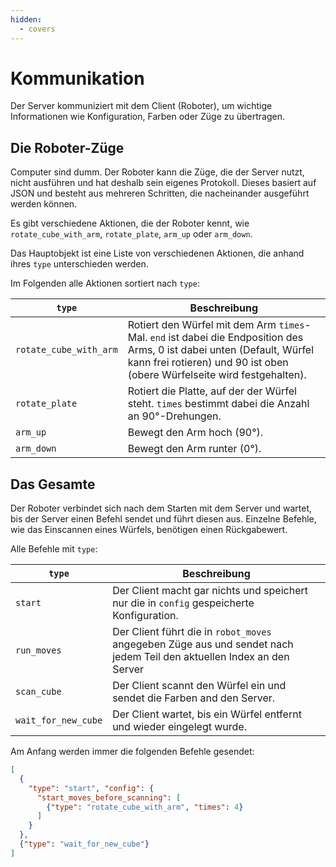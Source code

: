 ```yaml
---
hidden:
  - covers
---
```

# Kommunikation

Der Server kommuniziert mit dem Client (Roboter), um wichtige Informationen wie Konfiguration, Farben oder Züge zu übertragen.

## Die Roboter-Züge

Computer sind dumm. Der Roboter kann die Züge, die der Server nutzt, nicht ausführen und hat deshalb sein eigenes
Protokoll. Dieses basiert auf JSON und besteht aus mehreren Schritten, die nacheinander ausgeführt werden können.

Es gibt verschiedene Aktionen, die der Roboter kennt, wie `rotate_cube_with_arm`, `rotate_plate`, `arm_up` oder
`arm_down`.

Das Hauptobjekt ist eine Liste von verschiedenen Aktionen, die anhand ihres `type` unterschieden werden.

Im Folgenden alle Aktionen sortiert nach `type`:

| `type`                 | Beschreibung                                                                                                                                                                                        |
|------------------------|-----------------------------------------------------------------------------------------------------------------------------------------------------------------------------------------------------|
| `rotate_cube_with_arm` | Rotiert den Würfel mit dem Arm `times`-Mal. `end` ist dabei die Endposition des Arms, 0 ist dabei unten (Default, Würfel kann frei rotieren) und 90 ist oben (obere Würfelseite wird festgehalten). |                                                                                                                   |
| `rotate_plate`         | Rotiert die Platte, auf der der Würfel steht. `times` bestimmt dabei die Anzahl an 90°-Drehungen.                                                                                                   |
| `arm_up`               | Bewegt den Arm hoch (90°).                                                                                                                                                                          |
| `arm_down`             | Bewegt den Arm runter (0°).                                                                                                                                                                         |

## Das Gesamte

Der Roboter verbindet sich nach dem Starten mit dem Server und wartet, bis der Server einen Befehl sendet und führt
diesen aus. Einzelne Befehle, wie das Einscannen eines Würfels, benötigen einen Rückgabewert.

Alle Befehle mit `type`:

| `type`              | Beschreibung                                                                                                          |
|---------------------|-----------------------------------------------------------------------------------------------------------------------|
| `start`             | Der Client macht gar nichts und speichert nur die in `config` gespeicherte Konfiguration.                             |
| `run_moves`         | Der Client führt die in `robot_moves` angegeben Züge aus und sendet nach jedem Teil den aktuellen Index an den Server |
| `scan_cube`         | Der Client scannt den Würfel ein und sendet die Farben and den Server.                                                |
| `wait_for_new_cube` | Der Client wartet, bis ein Würfel entfernt und wieder eingelegt wurde.                                                |

Am Anfang werden immer die folgenden Befehle gesendet: 
```json
[
  {
    "type": "start", "config": {
      "start_moves_before_scanning": [
        {"type": "rotate_cube_with_arm", "times": 4}
      ]
    }
  },
  {"type": "wait_for_new_cube"}
]
```